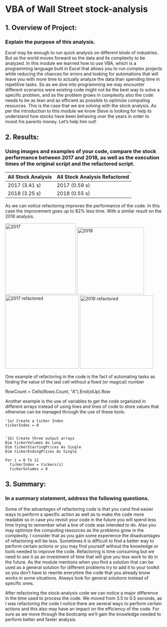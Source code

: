 # VBA of Wall Street stock-analysis

## 1.	Overview of Project: 
### Explain the purpose of this analysis.
Excel may be enough to run quick analysis on different kinds of industries. But as the world moves forward so the data and its complexity to be analyzed. In this module we learned how to use VBA, which is a programming language built in Excel that allows you to run complex projects while reducing the chances for errors and looking for automations that will leave you with more time to actually analyze the data than spending time in repetitive tasks.
So as we dive into programming we may encounter different scenarios were existing code might not be the best way to solve a specific problem, and as the problem grows in complexity also the code needs to be as lean and as efficient as possible to optimize computing resources. This is the case that we are solving with the stock analysis.
As per the introduction to this module we know Steve is looking for help to understand how stocks have been behaving over the years in order to invest his parents money. Let’s help him out!
## 2.	Results: 
### Using images and examples of your code, compare the stock performance between 2017 and 2018, as well as the execution times of the original script and the refactored script.



| All Stock Analysis  | All Stock Analysis Refactored |
| ------------- | ------------- |
| 2017 (3.41 s) | 2017 (0.59 s)  |
| 2018 (3.25 s) | 2018 (0.55 s)  |

As we can notice refactoring improves the performance of the code. In this case the improvement goes up to 82% less time. With a similar result on the 2018 analysis. 

<img width="227" alt="2017" src="https://user-images.githubusercontent.com/31755703/149712435-e0c3331b-c88d-47f0-9beb-8ae3ee2d25cb.png">
<img width="214" alt="2018" src="https://user-images.githubusercontent.com/31755703/149712440-fa73f61b-96f0-45de-b110-30ea1b872e81.png">

<img width="236" alt="2017 refactored" src="https://user-images.githubusercontent.com/31755703/149711913-b9b0ddb0-9146-4237-804d-df952b759b10.png">
<img width="235" alt="2018 refactored" src="https://user-images.githubusercontent.com/31755703/149711919-80078d15-744a-4c88-8ff3-aeb779da9553.png">

One example of refactoring in the code is the fact of automating tasks as finding the value of the last cell without a fixed (or magical) number

RowCount = Cells(Rows.Count, "A").End(xlUp).Row
    
Another example is the use of variables to get the code organized in different arrays instead of using lines and lines of code to store values that otherwise can be managed through the use of these tools.


    '1a) Create a ticker Index
    tickerIndex = 0
   

    '1b) Create three output arrays
    Dim tickerVolumes As Long
    Dim tickerStartingPrices As Single
    Dim tickerEndingPrices As Single

    For i = 0 To 11
      tickerIndex = tickers(i)
      tickerVolumes = 0

## 3.	Summary: 
### In a summary statement, address the following questions.

Some of the advantages of refactoring code is that you cand find easier ways to perform a specific action as well as to make the code more readable so in case you revisit your code in the future you will spend less time trying to remember what a line of code was intended to do. Also you may optimize the computing resources as the problems grow in the complexity.
I consider that as you gain some experience the disadvantages of refactoring will be less. Sometimes it is difficult to find a better way to perform certain actions or you may find yourself without the knowledge or tools needed to improve the code. 
Refactoring is time consuming but we need to see it as an investment of time that will give you less work to do in the future.
As the module mentions when you find a solution that can be used as a general solution for different problems try to add it to your toolkit so you don’t have to rewrite everytime the code that you already know works in some situations. Always look for general solutions instead of specific ones.

After refactoring the stock-analysis code we can notice a major difference in the time used to process the code. We moved from 3.5 to 0.5 seconds, as I was refactoring the code I notice there are several ways to perform certain actions and this also may have an impact on the efficiency of the code. For sure as we move through the bootcamp we’ll gain the knowledge needed to perform better and faster analysis.
